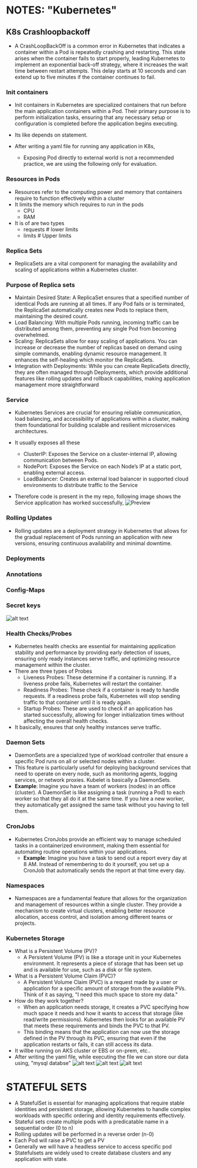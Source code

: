 # NOTES: "Kubernetes"

## K8s Crashloopbackoff

* A CrashLoopBackOff is a common error in Kubernetes that indicates a container within a Pod is repeatedly crashing and restarting. This state arises when the container fails to start properly, leading Kubernetes to implement an exponential back-off strategy, where it increases the wait time between restart attempts. This delay starts at 10 seconds and can extend up to five minutes if the container continues to fail.

### Init containers  

* Init containers in Kubernetes are specialized containers that run before the main application containers within a Pod. Their primary purpose is to perform initialization tasks, ensuring that any necessary setup or configuration is completed before the application begins executing.
* Its like depends on statement.

* After writing a yaml file for running any application in K8s,
  * Exposing Pod directly to external world is not a recommended practice, we are using the following only for evaluation.

### Resources in Pods

* Resources refer to the computing power and memory that containers require to function effectively within a cluster
* It limits the memory which requires to run in  the pods
  * CPU
  * RAM  
* It is of are two types
  * requests # lower limits
  * limits # Upper limits

### Replica Sets

* ReplicaSets are a vital component for managing the availability and scaling of applications within a Kubernetes cluster.

### Purpose of Replica sets

* Maintain Desired State: A ReplicaSet ensures that a specified number of identical Pods are running at all times. If any Pod fails or is terminated, the ReplicaSet automatically creates new Pods to replace them, maintaining the desired count.
* Load Balancing: With multiple Pods running, incoming traffic can be distributed among them, preventing any single Pod from becoming overwhelmed.
* Scaling: ReplicaSets allow for easy scaling of applications. You can increase or decrease the number of replicas based on demand using simple commands, enabling dynamic resource management. It enhances the self-healing which monitor the ReplicaSets.
* Integration with Deployments: While you can create ReplicaSets directly, they are often managed through Deployments, which provide additional features like rolling updates and rollback capabilities, making application management more straightforward

### Service

* Kubernetes Services are crucial for ensuring reliable communication, load balancing, and accessibility of applications within a cluster, making them foundational for building scalable and resilient microservices architectures.
* It usually exposes all these
  * ClusterIP: Exposes the Service on a cluster-internal IP, allowing communication between Pods.
  * NodePort: Exposes the Service on each Node’s IP at a static port, enabling external access.
  * LoadBalancer: Creates an external load balancer in supported cloud environments to distribute traffic to the Service

* Therefore code is present in the my repo, following image shows the Service application has worked successfully,
 ![Preview](images/k8s1.png)

### Rolling Updates

* Rolling updates are a deployment strategy in Kubernetes that allows for the gradual replacement of Pods running an application with new versions, ensuring continuous availability and minimal downtime.

### Deployments

### Annotations

### Config-Maps

### Secret keys

![alt text](images/k8s2.png)

### Health Checks/Probes

* Kubernetes health checks are essential for maintaining application stability and performance by providing early detection of issues, ensuring only ready instances serve traffic, and optimizing resource management within the cluster.
* There are three types of Probes
  * Liveness Probes: These determine if a container is running. If a liveness probe fails, Kubernetes will restart the container.
  * Readiness Probes: These check if a container is ready to handle requests. If a readiness probe fails, Kubernetes will stop sending traffic to that container until it is ready again.
  * Startup Probes: These are used to check if an application has started successfully, allowing for longer initialization times without affecting the overall health checks.
* It basically, ensures that only healthy instances serve traffic.

### Daemon Sets

* DaemonSets are a specialized type of workload controller that ensure a specific Pod runs on all or selected nodes within a cluster.
* This feature is particularly useful for deploying background services that need to operate on every node, such as monitoring agents, logging services, or network proxies. Kubelet is basically a DaemonSets.
* **Example**: Imagine you have a team of workers (nodes) in an office (cluster). A DaemonSet is like assigning a task (running a Pod) to each worker so that they all do it at the same time. If you hire a new worker, they automatically get assigned the same task without you having to tell them.

### CronJobs

* Kubernetes CronJobs provide an efficient way to manage scheduled tasks in a containerized environment, making them essential for automating routine operations within your applications.
  * **Example**: Imagine you have a task to send out a report every day at 8 AM. Instead of remembering to do it yourself, you set up a CronJob that automatically sends the report at that time every day.

### Namespaces

* Namespaces are a fundamental feature that allows for the organization and management of resources within a single cluster. They provide a mechanism to create virtual clusters, enabling better resource allocation, access control, and isolation among different teams or projects.

### Kubernetes Storage

* What is a Persistent Volume (PV)?
  * A Persistent Volume (PV) is like a storage unit in your Kubernetes environment. It represents a piece of storage that has been set up and is available for use, such as a disk or file system.
* What is a Persistent Volume Claim (PVC)?
  * A Persistent Volume Claim (PVC) is a request made by a user or application for a specific amount of storage from the available PVs. Think of it as saying, "I need this much space to store my data."
* How do they work together?
  * When an application needs storage, it creates a PVC specifying how much space it needs and how it wants to access that storage (like read/write permissions). Kubernetes then looks for an available PV that meets these requirements and binds the PVC to that PV.
  * This binding means that the application can now use the storage defined in the PV through its PVC, ensuring that even if the application restarts or fails, it can still access its data.
* It willbe running on AKS cluster or EBS or on-prem, etc..
* After writing the yaml file, while executing the file we can store our data using, "mysql databse"
 ![alt text](images/k8s3.png)
 ![alt text](images/k8s4.png)
 ![alt text](images/k8s5.png)

# STATEFUL SETS

* A StatefulSet is essential for managing applications that require stable identities and persistent storage, allowing Kubernetes to handle complex workloads with specific ordering and identity requirements effectively.
* Stateful sets create multiple pods with a predicatable name in a sequential order (0 to n)
* Rolling updates will be performed in a reverse order (n-0)
* Each Pod will raise a PVC to get a PV
* Generally we will have a headless service to access specific pod
* Statefulsets are widely used to create database clusters and any  application with state.
